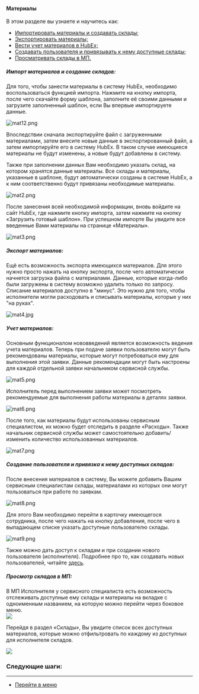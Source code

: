 #### Материалы
В этом разделе вы узнаете и научитесь как:
<html>
  <meta charset="utf-8">
  <title>Быстрый переход внутри документа</title>
 <ul>
       <li><a href="#matimp">Импортировать материалы и создавать склады;</a></li>
       <li><a href="#matexp">Экспортировать материалы;</a></li>
       <li><a href="#matacc">Вести учет материалов в HubEx;</a></li>
       <li><a href="#userwithmat">Создавать пользователя и привязывать к нему доступные склады;</a></li>
       <li><a href="#wima">Просматривать склады в МП.</a></li>

 </ul>
</html>


<h5 id="matimp">Импорт материалов и создание складов: </h5>
Для того, чтобы занести материалы в систему HubEx, необходимо воспользоваться функцией импорта. Нажмите на кнопку импорта, после чего скачайте форму шаблона, заполните её своими данными и загрузите заполненный шаблон, если Вы впервые импортируете данные. 

![mat12.png](/attachments/images/FAQ/USER/Materials/mat12.png)

Впоследствии сначала экспортируйте файл с загруженными материалами, затем внесите новые данные в экспортированный файл, а затем импортируйте его в систему HubEx. В таком случае имеющиеся материалы не будут изменены, а новые будут добавлены в систему.

Также при заполнении данных Вам необходимо указать склад, на котором хранятся данные материалы. Все склады и материалы, указанные в шаблоне, будут автоматически созданы в системе HubEx, а к ним соответственно будут привязаны необходимые материалы.

![mat2.png](/attachments/images/FAQ/USER/Materials/mat2.png)

После занесения всей необходимой информации, вновь войдите на сайт HubEx, где нажмите кнопку импорта, затем нажмите на кнопку «Загрузить готовый шаблон».
При успешном импорте Вы увидите все введенные Вами материалы на странице «Материалы».

![mat3.png](/attachments/images/FAQ/USER/Materials/mat3.png)


<h5 id="matexp">Экспорт материалов: </h5>
Ещё есть возможность экспорта имеющихся материалов. Для этого нужно просто нажать на кнопку экспорта, после чего автоматически начнется загрузка файла с материалами. Данные, которые когда-либо были загружены в систему возможно удалить только по запросу. Списание материалов доступно в "минус". Это нужно для того, чтобы исполнители могли расходовать и списывать материалы, которые у них "на руках".

![mat4.jpg](/attachments/images/FAQ/USER/Materials/mat4.jpg)


<h5 id="matacc">Учет материалов: </h5>
Основным функционалом нововведений является возможность ведения учета материалов. Теперь при подаче заявки пользователю могут быть рекомендованы материалы, которые могут потребоваться ему для выполнения этой заявки. Данные рекомендации могут быть настроены для каждой отдельной заявки начальником сервисной службы.

![mat5.png](/attachments/images/FAQ/USER/Materials/mat5.png)

Исполнитель перед выполнением заявки может посмотреть рекомендуемые для выполнения работы материалы в деталях заявки.

![mat6.png](/attachments/images/FAQ/USER/Materials/mat6.png)

После того, как материалы будут использованы сервисным специалистом, их можно будет отследить в разделе «Расходы». Также начальник сервисной службы может самостоятельно добавить/изменить количество использованных материалов.

![mat7.png](/attachments/images/FAQ/USER/Materials/mat7.png)

<h5 id="userwithmat">Создание пользователя и привязка к нему доступных складов: </h5>
После внесения материалов в систему, Вы можете добавить Вашим сервисным специалистам склады, материалами из которых они могут пользоваться при работе по заявкам.

![mat8.png](/attachments/images/FAQ/USER/Materials/mat8.jpg)

Для этого Вам необходимо перейти в карточку имеющегося сотрудника, после чего нажать на кнопку добавления, после чего в выпадающем списке указать доступные пользователю склады.

![mat9.png](/attachments/images/FAQ/USER/Materials/mat9.jpg)

Также можно дать доступ к складам и при создании нового пользователя (исполнителя). Подробнее про то, как создавать новых пользователей, читайте [здесь](https://wiki.hubex.ru/docs/FAQ/RU/user/CreatingUser.html).

<h5 id="wima">Просмотр складов в МП: </h5>
В МП Исполнителя у сервисного специалиста есть возможность отслеживать доступные ему склады и материалы на вкладке с одноименным названием, на которую можно перейти через боковое меню.

<div>
  <img  style="margin: 0 auto; display: block; max-width: 100%;" src="/attachments/images/FAQ/USER/Materials/mat10.jpg" />
</div>

Перейдя в раздел «Склады», Вы увидите список всех доступных материалов, которые можно отфильтровать по каждому из доступных для исполнителя складов.

<div>
  <img  style="margin: 0 auto; display: block; max-width: 100%;" src="/attachments/images/FAQ/USER/Materials/mat11.jpg" />
</div>

### Следующие шаги:


___
- [Перейти в меню](http://wiki.hubex.ru)
